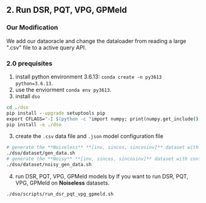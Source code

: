 
## 2. Run DSR, PQT, VPG, GPMeld

### Our Modification
We add our dataoracle and change the dataloader from reading a large ".csv" file to a active query API.

### 2.0 prequisites

1. install python environment 3.6.13: `conda create -n py3613 python=3.6.13`.
2. use the enviorment `conda env py3613`.
3. install `dso`

```cmd
cd ./dso
pip install --upgrade setuptools pip
export CFLAGS="-I $(python -c "import numpy; print(numpy.get_include())") $CFLAGS"
pip install -e ./dso
```

3. create the `.csv` data file and `.json` model configuration file


```bash
# generate the **Noiseless** **[inv, sincos, sincosinv]** dataset with configurations *(5,5,8)*.
./dso/dataset/gen_data.sh
# generate the **Noisy** **[inv, sincos, sincosinv]** dataset with configurations *(5,5,8)*.
./dso/dataset/noisy_gen_data.sh
```

4. run DSR, PQT, VPG, GPMeld models by
   If you want to run DSR, PQT, VPG, GPMeld on **Noiseless** datasets.

```bash
./dso/scripts/run_dsr_pqt_vpg_gpmeld.sh
```

